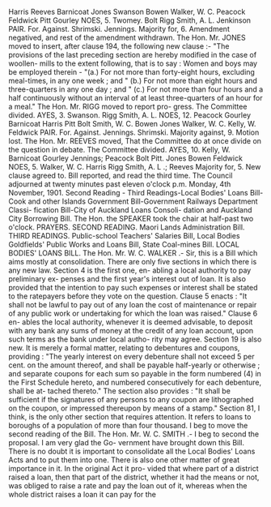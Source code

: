 Harris Reeves Barnicoat Jones Swanson Bowen Walker, W. C. Peacock Feldwick Pitt Gourley NOES, 5. Twomey. Bolt Rigg Smith, A. L. Jenkinson PAIR. For. Against. Shrimski. Jennings. Majority for, 6. Amendment negatived, and rest of the amendment withdrawn. The Hon. Mr. JONES moved to insert, after clause 194, the following new clause :- "The provisions of the last preceding section are hereby modified in the case of woollen- mills to the extent following, that is to say : Women and boys may be employed therein - "(a.) For not more than forty-eight hours, excluding meal-times, in any one week ; and " (b.) For not more than eight hours and three-quarters in any one day ; and " (c.) For not more than four hours and a half continuously without an interval of at least three-quarters of an hour for a meal." The Hon. Mr. RIGG moved to report pro- gress. The Committee divided. AYES, 3. Swanson. Rigg Smith, A. L. NOES, 12. Peacock Gourley Barnicoat Harris Pitt Bolt Smith, W. C. Bowen Jones Walker, W. C. Kelly, W. Feldwick PAIR. For. Against. Jennings. Shrimski. Majority against, 9. Motion lost. The Hon. Mr. REEVES moved, That the Committee do at once divide on the question in debate. The Committee divided. AYES, 10. Kelly, W. Barnicoat Gourley Jennings; Peacock Bolt Pitt. Jones Bowen Feldwick NOES, 5. Walker, W. C. Harris Rigg Smith, A. L .; Reeves Majority for, 5. New clause agreed to. Bill reported, and read the third time. The Council adjourned at twenty minutes past eleven o'clock p.m. Monday, 4th November, 1901. Second Reading - Third Readings-Local Bodies' Loans Bill-Cook and other Islands Government Bill-Government Railways Department Classi- fication Bill-City of Auckland Loans Consoli- dation and Auckland City Borrowing Bill. The Hon. the SPEAKER took the chair at half-past two o'clock. PRAYERS. SECOND READING. Maori Lands Administration Bill. THIRD READINGS. Public-school Teachers' Salaries Bill, Local Bodies Goldfields' Public Works and Loans Bill, State Coal-mines Bill. LOCAL BODIES' LOANS BILL. The Hon. Mr. W. C. WALKER .- Sir, this is a Bill which aims mostly at consolidation. There are only five sections in which there is any new law. Section 4 is the first one, en- abling a local authority to pay preliminary ex- penses and the first year's interest out of loan. It is also provided that the intention to pay such expenses or interest shall be stated to the ratepayers before they vote on the question. Clause 5 enacts : "It shall not be lawful to pay out of any loan the cost of maintenance or repair of any public work or undertaking for which the loan was raised." Clause 6 en- ables the local authority, whenever it is deemed advisable, to deposit with any bank any sums of money at the credit of any loan account, upon such terms as the bank under local autho- rity may agree. Section 19 is also new. It is merely a formal matter, relating to debentures and coupons, providing : "The yearly interest on every debenture shall not exceed 5 per cent. on the amount thereof, and shall be payable half-yearly or otherwise ; and separate coupons for each sum so payable in the form numbered (4) in the First Schedule hereto, and numbered consecutively for each debenture, shall be at- tached thereto." The section also provides : "It shall be sufficient if the signatures of any persons to any coupon are lithographed on the coupon, or impressed thereupon by means of a stamp." Section 81, I think, is the only other section that requires attention. It refers to loans to boroughs of a population of more than four thousand. I beg to move the second reading of the Bill. The Hon. Mr. W. C. SMITH .- I beg to second the proposal. I am very glad the Go- vernment have brought down this Bill. There is no doubt it is important to consolidate all the Local Bodies' Loans Acts and to put them into one. There is also one other matter of great importance in it. In the original Act it pro- vided that where part of a district raised a loan, then that part of the district, whether it had the means or not, was obliged to raise a rate and pay the loan out of it, whereas when the whole district raises a loan it can pay for the 